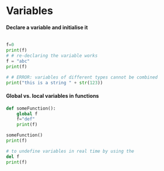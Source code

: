 # Variables
#### Declare a variable and initialise it

```python

f=0
print(f)
# # re-declaring the variable works
f = "abc"
print(f)

# # ERROR: variables of different types cannot be combined
print("this is a string " + str(123))
```
#### Global vs. local variables in functions

```python
def someFunction():
    global f
    f="def"
    print(f)

someFunction()
print(f)

# to undefine variables in real time by using the
del f
print(f)
```
